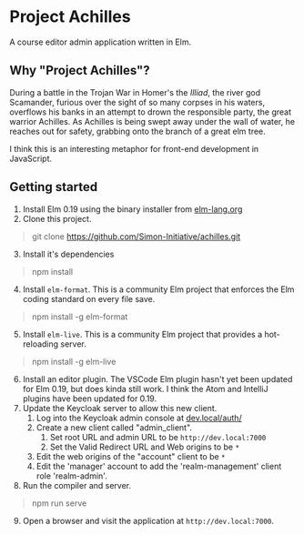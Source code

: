 # Project Achilles

A course editor admin application written in Elm.

## Why "Project Achilles"?

During a battle in the Trojan War in Homer's the  *Illiad*, the river 
god Scamander, furious over the sight of so many corpses in his waters, overflows
his banks in an attempt to drown the responsible party, the
great warrior Achilles.  As Achilles is being swept away under the 
wall of water, he reaches out for safety, grabbing onto the branch of a great elm tree.

I think this is an interesting metaphor for front-end development in JavaScript.

## Getting started

1. Install Elm 0.19 using the binary installer from [elm-lang.org](http://elm-lang.org)
2. Clone this project.
> git clone https://github.com/Simon-Initiative/achilles.git
3. Install it's dependencies
> npm install
4. Install `elm-format`. This is a community Elm project that enforces the Elm coding
standard on every file save.
> npm install -g elm-format
5. Install `elm-live`. This is a community Elm project that provides a hot-reloading server.
> npm install -g elm-live
6. Install an editor plugin.  The VSCode Elm plugin hasn't yet been updated for Elm 0.19, but
does kinda still work.  I think the Atom and IntelliJ plugins have been updated for 0.19.
7. Update the Keycloak server to allow this new client.
   1. Log into the Keycloak admin console at [dev.local/auth/](http://dev.local/auth/)
   2. Create a new client called "admin_client".
      1. Set root URL and admin URL to be `http://dev.local:7000`
      2. Set the Valid Redirect URL and Web origins to be `*`
   3. Edit the web origins of the "account" client to be `*`
   4. Edit the 'manager' account to add the 'realm-management' client role 'realm-admin'.
8. Run the compiler and server.
> npm run serve
9. Open a browser and visit the application at `http://dev.local:7000`.



